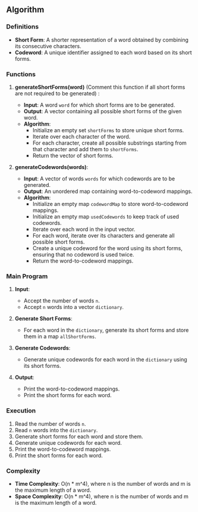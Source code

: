 ## Algorithm

### Definitions
- **Short Form**: A shorter representation of a word obtained by combining its consecutive characters.
- **Codeword**: A unique identifier assigned to each word based on its short forms.

### Functions
1. **generateShortForms(word)** (Comment this function if all short forms are not required to be generated) :
   - **Input**: A word `word` for which short forms are to be generated.
   - **Output**: A vector containing all possible short forms of the given word.
   - **Algorithm**:
     - Initialize an empty set `shortForms` to store unique short forms.
     - Iterate over each character of the word.
     - For each character, create all possible substrings starting from that character and add them to `shortForms`.
     - Return the vector of short forms.

2. **generateCodewords(words)**:
   - **Input**: A vector of words `words` for which codewords are to be generated.
   - **Output**: An unordered map containing word-to-codeword mappings.
   - **Algorithm**:
     - Initialize an empty map `codewordMap` to store word-to-codeword mappings.
     - Initialize an empty map `usedCodewords` to keep track of used codewords.
     - Iterate over each word in the input vector.
     - For each word, iterate over its characters and generate all possible short forms.
     - Create a unique codeword for the word using its short forms, ensuring that no codeword is used twice.
     - Return the word-to-codeword mappings.

### Main Program
1. **Input**:
   - Accept the number of words `n`.
   - Accept `n` words into a vector `dictionary`.
   
2. **Generate Short Forms**:
   - For each word in the `dictionary`, generate its short forms and store them in a map `allShortForms`.

3. **Generate Codewords**:
   - Generate unique codewords for each word in the `dictionary` using its short forms.

4. **Output**:
   - Print the word-to-codeword mappings.
   - Print the short forms for each word.

### Execution
1. Read the number of words `n`.
2. Read `n` words into the `dictionary`.
3. Generate short forms for each word and store them.
4. Generate unique codewords for each word.
5. Print the word-to-codeword mappings.
6. Print the short forms for each word.

### Complexity
- **Time Complexity**: O(n * m^4), where n is the number of words and m is the maximum length of a word.
- **Space Complexity**: O(n * m^4), where n is the number of words and m is the maximum length of a word.